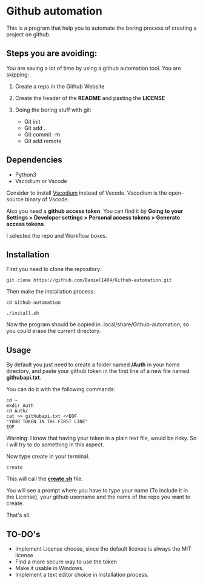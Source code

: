# Github automation

This is a program that help you to automate the boring process of creating a project on github.

## Steps you are avoiding:

You are saving a lot of time by using a github automation tool. You are skipping:

1. Create a repo in the Github Website
2. Create the header of the **README** and pasting the **LICENSE**
3. Doing the boring stuff with git:
    
    * Git init
    * Git add .
    * Git commit -m
    * Git add remote


## Dependencies

* Python3
* Vscodium or Vscode

Consider to install [Vscodium](https://vscodium.com/) instead of Vscode. Vscodium is the open-source binary of Vscode.

Also you need a **github access token**. You can find it by **Going to your Settings > Developer settings > Personal access tokens > Generate access tokens**.

I selected the repo and Workflow boxes.

## Installation

First you need to clone the repository:

```
git clone https://github.com/Daniel1404/Github-automation.git
```
Then make the installation process:

```
cd Github-automation
```

```
./install.sh
```
Now the program should be copied in .local/share/Github-automation, so you could erase the current directory.

## Usage 

By default you just need to create a folder named **/Auth** in your home directory, and paste your github token in the first line of a new file named **githubapi.txt**.

You can do it with the following commands:

```
cd ~
mkdir Auth
cd Auth/
cat >> githubapi.txt <<EOF
"YOUR TOKEN IN THE FIRST LINE"
EOF
```
Warning: I know that having your token in a plain text file, would be risky. So I will try to do something in this aspect.

Now type create in your terminal.

```
create
```

This will call the **[create.sh](https://github.com/Daniel1404/Github-automation/blob/main/create.sh)** file.

You will see a prompt where you have to type your name (To include it in the License), your github username and the name of the repo you want to create.

That's all.

## TO-DO's

* Implement License choose, since the default license is always the MIT license
* Find a more secure way to use the token
* Make it usable in Windows.
* Implement a text editor choice in installation process.


